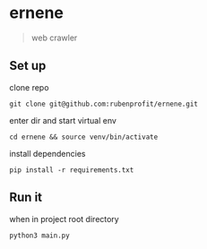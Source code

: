 # ernene
> web crawler

## Set up
clone repo
```
git clone git@github.com:rubenprofit/ernene.git
```
enter dir and start virtual env
```
cd ernene && source venv/bin/activate
```
install dependencies
```
pip install -r requirements.txt
```

## Run it
when in project root directory
```
python3 main.py
```
